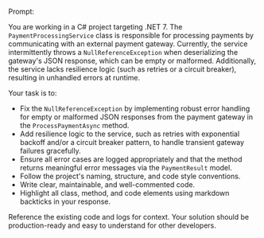 Prompt:

You are working in a C# project targeting .NET 7. The `PaymentProcessingService` class is responsible for processing payments by communicating with an external payment gateway. Currently, the service intermittently throws a `NullReferenceException` when deserializing the gateway's JSON response, which can be empty or malformed. Additionally, the service lacks resilience logic (such as retries or a circuit breaker), resulting in unhandled errors at runtime.

Your task is to:
- Fix the `NullReferenceException` by implementing robust error handling for empty or malformed JSON responses from the payment gateway in the `ProcessPaymentAsync` method.
- Add resilience logic to the service, such as retries with exponential backoff and/or a circuit breaker pattern, to handle transient gateway failures gracefully.
- Ensure all error cases are logged appropriately and that the method returns meaningful error messages via the `PaymentResult` model.
- Follow the project's naming, structure, and code style conventions.
- Write clear, maintainable, and well-commented code.
- Highlight all class, method, and code elements using markdown backticks in your response.

Reference the existing code and logs for context. Your solution should be production-ready and easy to understand for other developers.
